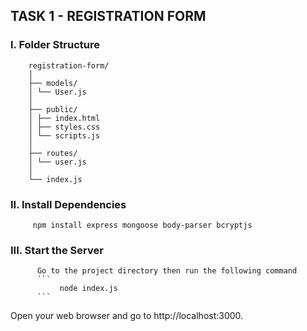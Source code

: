 ## TASK 1 - REGISTRATION FORM
### I. Folder Structure
     
        registration-form/
        │
        ├── models/
        │ └── User.js
        │
        ├── public/
        │ ├── index.html
        │ ├── styles.css
        │ └── scripts.js
        │
        ├── routes/
        │ └── user.js
        │
        └── index.js
      
### II. Install Dependencies
         npm install express mongoose body-parser bcryptjs
     
### III. Start the Server
          Go to the project directory then run the following command
          ``` 
               node index.js
          ```

Open your web browser and go to http://localhost:3000.


